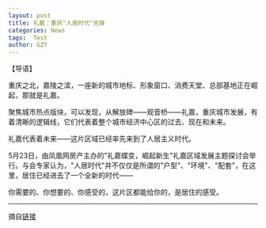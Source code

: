 ```yaml
---
layout: post
title: 礼嘉：重庆"人居时代"先锋
categories: News
tags:  Test
author: GZY
---
```


【导语】

重庆之北，嘉陵之滨，一座新的城市地标、形象窗口、消费天堂、总部基地正在崛起，那就是礼嘉。

聚焦城市热点版块，可以发现，从解放碑——观音桥——礼嘉，重庆城市发展，有着清晰的逻辑线，它们代表着整个城市经济中心区的过去、现在和未来。

礼嘉代表着未来——这片区域已经率先来到了人居主义时代。

5月23日，由凤凰网房产主办的"礼嘉蝶变，崛起新生"礼嘉区域发展主题探讨会举行。与会专家认为，"人居时代"并不仅仅是所谓的"户型"、"环境"、"配套"，在这里，居住已经进去了一个全新的时代——

你需要的、你想要的、你感受的，这片区都能给你的，是居住的感受。

*****

摘自[链接](http://cq.house.ifeng.com/column/news/cqlj)